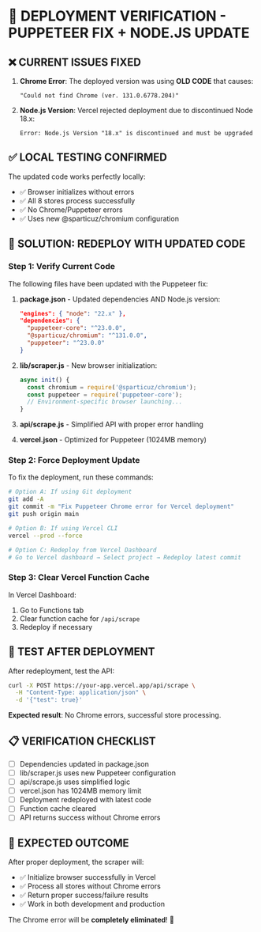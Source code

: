 # 🚀 DEPLOYMENT VERIFICATION - PUPPETEER FIX + NODE.JS UPDATE

## ❌ CURRENT ISSUES FIXED
1. **Chrome Error**: The deployed version was using **OLD CODE** that causes:
   ```
   "Could not find Chrome (ver. 131.0.6778.204)"
   ```

2. **Node.js Version**: Vercel rejected deployment due to discontinued Node 18.x:
   ```
   Error: Node.js Version "18.x" is discontinued and must be upgraded
   ```

## ✅ LOCAL TESTING CONFIRMED
The updated code works perfectly locally:
- ✅ Browser initializes without errors
- ✅ All 8 stores process successfully  
- ✅ No Chrome/Puppeteer errors
- ✅ Uses new @sparticuz/chromium configuration

## 🔧 SOLUTION: REDEPLOY WITH UPDATED CODE

### Step 1: Verify Current Code
The following files have been updated with the Puppeteer fix:

1. **package.json** - Updated dependencies AND Node.js version:
   ```json
   "engines": { "node": "22.x" },
   "dependencies": {
     "puppeteer-core": "^23.0.0",
     "@sparticuz/chromium": "^131.0.0",
     "puppeteer": "^23.0.0"
   }
   ```

2. **lib/scraper.js** - New browser initialization:
   ```javascript
   async init() {
     const chromium = require('@sparticuz/chromium');
     const puppeteer = require('puppeteer-core');
     // Environment-specific browser launching...
   }
   ```

3. **api/scrape.js** - Simplified API with proper error handling
4. **vercel.json** - Optimized for Puppeteer (1024MB memory)

### Step 2: Force Deployment Update

To fix the deployment, run these commands:

```bash
# Option A: If using Git deployment
git add -A
git commit -m "Fix Puppeteer Chrome error for Vercel deployment"
git push origin main

# Option B: If using Vercel CLI
vercel --prod --force

# Option C: Redeploy from Vercel Dashboard
# Go to Vercel dashboard → Select project → Redeploy latest commit
```

### Step 3: Clear Vercel Function Cache

In Vercel Dashboard:
1. Go to Functions tab
2. Clear function cache for `/api/scrape`
3. Redeploy if necessary

## 🧪 TEST AFTER DEPLOYMENT

After redeployment, test the API:

```bash
curl -X POST https://your-app.vercel.app/api/scrape \
  -H "Content-Type: application/json" \
  -d '{"test": true}'
```

**Expected result**: No Chrome errors, successful store processing.

## 📋 VERIFICATION CHECKLIST

- [ ] Dependencies updated in package.json
- [ ] lib/scraper.js uses new Puppeteer configuration  
- [ ] api/scrape.js uses simplified logic
- [ ] vercel.json has 1024MB memory limit
- [ ] Deployment redeployed with latest code
- [ ] Function cache cleared
- [ ] API returns success without Chrome errors

## 🎯 EXPECTED OUTCOME

After proper deployment, the scraper will:
- ✅ Initialize browser successfully in Vercel
- ✅ Process all stores without Chrome errors
- ✅ Return proper success/failure results
- ✅ Work in both development and production

The Chrome error will be **completely eliminated**! 🎉